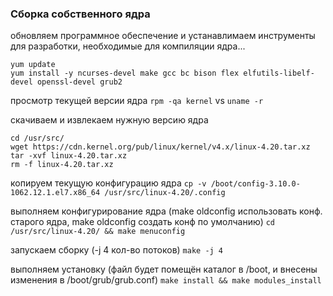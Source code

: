 ### Сборка собственного ядра

обновляем программное обеспечение и устанавлимаем инструменты для разработки, необходимые для компиляции ядра...
```
yum update
yum install -y ncurses-devel make gcc bc bison flex elfutils-libelf-devel openssl-devel grub2
```

просмотр текущей версии ядра
`rpm -qa kernel` vs `uname -r`

скачиваем и извлекаем нужную версию ядра
```
cd /usr/src/
wget https://cdn.kernel.org/pub/linux/kernel/v4.x/linux-4.20.tar.xz
tar -xvf linux-4.20.tar.xz
rm -f linux-4.20.tar.xz
```

копируем текущую конфигурацию ядра
`cp -v /boot/config-3.10.0-1062.12.1.el7.x86_64 /usr/src/linux-4.20/.config`

выполняем конфигурирование ядра (make oldconfig использовать конф. старого ядра, make oldconfig создать конф по умолчанию)
`cd /usr/src/linux-4.20/ && make menuconfig`

запускаем сборку (-j 4 кол-во потоков)
`make -j 4`

выполняем установку (файл будет помещён  каталог в /boot, и внесены изменения в /boot/grub/grub.conf)
`make install && make modules_install`
